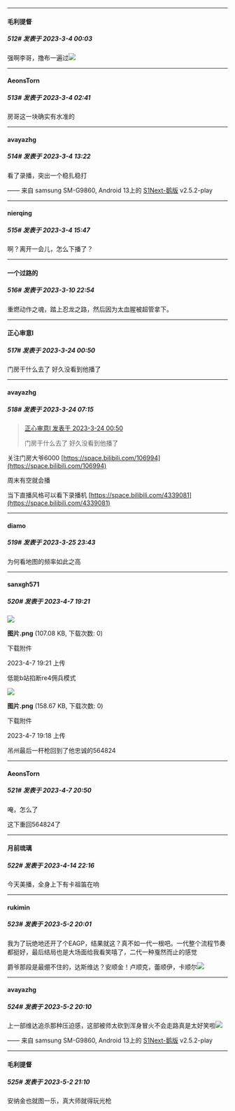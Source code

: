 
*****

####  毛利提督  
##### 512#       发表于 2023-3-4 00:03

强啊李哥，撸布一遍过<img src="https://static.saraba1st.com/image/smiley/face2017/067.png" referrerpolicy="no-referrer">


*****

####  AeonsTorn  
##### 513#       发表于 2023-3-4 02:41

房哥这一块确实有水准的


*****

####  avayazhg  
##### 514#       发表于 2023-3-4 13:22

看了录播，突出一个稳扎稳打

—— 来自 samsung SM-G9860, Android 13上的 [S1Next-鹅版](https://github.com/ykrank/S1-Next/releases) v2.5.2-play


*****

####  nierqing  
##### 515#       发表于 2023-3-4 15:47

啊？离开一会儿，怎么下播了？

*****

####  一个过路的  
##### 516#       发表于 2023-3-10 22:54

重燃动作之魂，踏上忍龙之路，然后因为太血腥被超管拿下。

*****

####  正心审意l  
##### 517#       发表于 2023-3-24 00:50

门房干什么去了 好久没看到他播了


*****

####  avayazhg  
##### 518#       发表于 2023-3-24 07:15

<blockquote><a href="httphttps://bbs.saraba1st.com/2b/forum.php?mod=redirect&amp;goto=findpost&amp;pid=60201240&amp;ptid=2017010" target="_blank">正心审意l 发表于 2023-3-24 00:50</a>

门房干什么去了 好久没看到他播了</blockquote>
关注门房大爷6000 [https://space.bilibili.com/106994](https://space.bilibili.com/106994)

周末有空就会播

当下直播风格可以看下录播机 [https://space.bilibili.com/4339081](https://space.bilibili.com/4339081)


*****

####  diamo  
##### 519#       发表于 2023-3-25 23:43

为何看地图的频率如此之高

*****

####  sanxgh571  
##### 520#       发表于 2023-4-7 19:21

<img src="https://img.saraba1st.com/forum/202304/07/192127v7ki7qdiqib99kk9.png" referrerpolicy="no-referrer">

<strong>图片.png</strong> (107.08 KB, 下载次数: 0)

下载附件

2023-4-7 19:21 上传

低能b站掐断re4佣兵模式

<img src="https://img.saraba1st.com/forum/202304/07/191840n4yoatxzra62bnna.png" referrerpolicy="no-referrer">

<strong>图片.png</strong> (158.67 KB, 下载次数: 0)

下载附件

2023-4-7 19:18 上传

吊州最后一杆枪回到了他忠诚的564824


*****

####  AeonsTorn  
##### 521#       发表于 2023-4-7 20:50

唵，怎么了

这下重回564824了

*****

####  月前琉璃  
##### 522#       发表于 2023-4-14 22:16

今天美播，全身上下有卡祖笛在响

*****

####  rukimin  
##### 523#       发表于 2023-5-2 20:01

我为了玩绝地还开了个EAGP，结果就这？真不如一代一根吧。一代整个流程节奏都挺好，最后结局也是大场面给我看笑嘻了，二代一种戛然而止的感觉

爵爷那段是最绷不住的，达斯维达？安顺金！卢顺克，蕾顺伊，卡顺尔<img src="https://static.saraba1st.com/image/smiley/face2017/124.png" referrerpolicy="no-referrer">

*****

####  avayazhg  
##### 524#       发表于 2023-5-2 20:10

上一部维达追杀那种压迫感，这部被师太砍到浑身冒火不会走路真是太好笑啦<img src="https://static.saraba1st.com/image/smiley/face2017/044.png" referrerpolicy="no-referrer">

—— 来自 samsung SM-G9860, Android 13上的 [S1Next-鹅版](https://github.com/ykrank/S1-Next/releases) v2.5.2-play


*****

####  毛利提督  
##### 525#       发表于 2023-5-2 21:10

安纳金也就图一乐，真大师就得玩光枪

